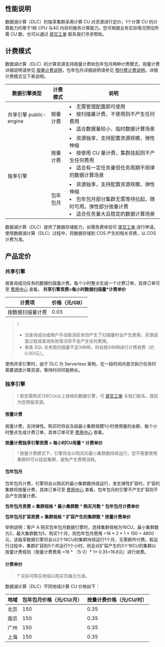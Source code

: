 ## 性能说明
数据湖计算（DLC）的独享集群采用计算 CU 对资源进行定价，1个计算 CU 的计算能力约等于1核 CPU 与4G 内存的服务计算能力。您可根据业务实际情况预估所需 CU 数，也可以通过 [提交工单](https://console.cloud.tencent.com/workorder/category) 联系我们寻求帮助。

## 计费模式
数据湖计算（DLC）的计算资源支持按量计费和包年包月两种计费模式，按量计费详细说明请参见 [按量计费说明](https://cloud.tencent.com/document/product/555/9617)，包年包月详细说明请参见 [预付费计费说明](https://cloud.tencent.com/document/product/555/9618)。详细计费模式见下表说明。

<table>
<thead>
<tr>
<th>数据引擎类型</th>
<th>计费模式</th>
<th>说明</th>	
</tr>
</thead>
<tbody>
<tr>
<td>共享引擎 public-engine</td>
<td>按量计费</td>
<td><li>无需管理配置即可使用<li>按扫描量计费，不使用则不产生任何费用<li>适合数据量较小、临时数据计算场景</td>
</tr>
<tr>
<td rowspan=2>独享引擎</td>
<td>按量计费</td>
<td><li>资源独享，支持配置资源规模，弹性伸缩<li>按使用 CU 量计费，集群挂起则不产生任何费用<li>适合有一定任务量但任务周期不规律的数据计算场景</td>
</tr>
<tr>
<td>包年包月</td>
<td><li>资源独享，支持配置资源规模，弹性伸缩<li>包年包月部分集群无需等待拉起，随时可用。弹性部分按量计费<li>适合任务量大且稳定的数据计算场景</td>
</tr>
</tbody></table>

数据湖计算（DLC）提供了数据存储能力，如需免费体验可 [提交工单 ](https://console.cloud.tencent.com/workorder/category)进行申请。
使用数据湖计算（DLC）过程中，将数据存储到 COS 产生的相关资费，以 COS 计费为准。



## 产品定价
### 共享引擎
按查询成功任务的数据扫描量计费。每个小时整点生成一个计费订单，具体订单可至 [费用中心](https://console.cloud.tencent.com/expense/overview) 查看。
**共享引擎资费=每小时数据扫描量*计费单价**

| 计费项 | 价格（元/GB） | 
|---------|---------|
| 按数据扫描量计费	| 0.03| 

>! 
>- 当查询成功或用户手动取消任务但产生了扫描量时会产生费用，资源调度过程或查询失败情况将不会产生任何费用。
>- 单条 SQL 任务若扫描量不足34MB，将会按34MB进行计费收费（约0.001元）。

使用共享引擎时，由于 DLC 为 Serverless 架构，在一段时间内首次执行任务时需要调度计算资源，等待时间可能稍长。

### 独享引擎
>! 若您需购买128CUs以上规格的数据引擎，可 [提交工单](https://console.cloud.tencent.com/workorder/category) 与我们联系。提前为您预留资源。

#### 按量计费
按量计费，支持弹性。购买时将会冻结最小集群规模1小时使用量的金额，每个小时整点生成计费订单，具体订单可至 [费用中心](https://console.cloud.tencent.com/expense/overview) 查看。

**按量计费独享引擎资费 = 每小时CU用量 * 计费单价**
>! 按量计费模式下，引擎将会以购买的最小集群数持续运行，您不需要使用集群时可以挂起集群，避免产生费用消耗。

#### 包年包月
包年包月计费，引擎将会以购买的最小集群数持续运行，发生弹性扩容时，扩容的集群将按量计费，具体订单可至 [费用中心](https://console.cloud.tencent.com/expense/overview) 查看。包年包月的引擎不产生扩容则不会产生按量计费。

**包年包月资费 = 集群规格 * 最小集群数 * 购买月数 * 包年包月计费单价**

**包年包月扩容资费 = 集群规格 * 扩容产生的集群数 * 按量计费单价**

举例说明：客户 A 购买包年包月数据引擎时，选择集群规格为16CU，最小集群数为2，最大集群数为5，购买1个月，则包年包月费用 =16 * 2 * 1 * 150 = 4800元，该独享数据引擎将会以2个16CU的集群持续运行1个月，无需额外付费。若运行过程中，集群扩容到5个并运行1个小时，则会对扩容产生的3个16CU的集群以按量计费规则（按量计费费用 =16 * （5-2）* 1* 0.35=16.8元）进行收费。


#### 计费单价
>? 实际可购买地域以购买页展示为准。

数据湖计算（DLC）不同地域计算 CU 价格如下：

| 地域 | 包年包月价格（元/CU/月） | 按量计费价格（元/CU/时） |
|---------|---------|---------|
| 北京	| 150	| 0.35| 
| 南京	| 150	| 0.35| 
| 广州	| 150	| 0.35| 
| 上海	| 150	| 0.35| 
